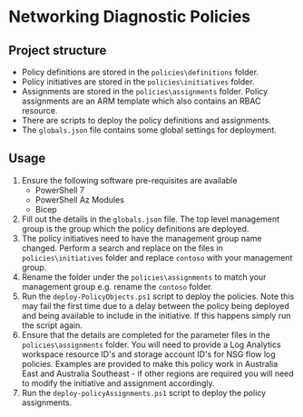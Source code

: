 # Networking Diagnostic Policies

## Project structure

- Policy definitions are stored in the ```policies\definitions``` folder.
- Policy initiatives are stored in the ```policies\initiatives``` folder.
- Assignments are stored in the ```policies\assignments``` folder. Policy assignments are an ARM template which also contains an RBAC resource.
- There are scripts to deploy the policy definitions and assignments.
- The ```globals.json``` file contains some global settings for deployment.

## Usage

1. Ensure the following software pre-requisites are available
    - PowerShell 7
    - PowerShell Az Modules
    - Bicep
2. Fill out the details in the ```globals.json``` file. The top level management group is the group which the policy definitions are deployed.
3. The policy initiatives need to have the management group name changed. Perform a search and replace on the files in ```policies\initiatives``` folder and replace ```contoso``` with your management group.
4. Rename the folder under the ```policies\assignments``` to match your management group e.g. rename the ```contoso``` folder.
5. Run the ```deploy-PolicyObjects.ps1``` script to deploy the policies. Note this may fail the first time due to a delay between the policy being deployed and being available to include in the initiative. If this happens simply run the script again.
6. Ensure that the details are completed for the parameter files in the ```policies\assignments``` folder. You will need to provide a Log Analytics workspace resource ID's and storage account ID's for NSG flow log policies. Examples are provided to make this policy work in Australia East and Australia Southeast - if other regions are required you will need to modify the initiative and assignment accordingly.
7. Run the ```deploy-policyAssignments.ps1``` script to deploy the policy assignments.